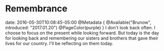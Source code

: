 # Remembrance
date: 2016-05-30T10:08:45-05:00
@Metadata {
  @Available("Brunow", introduced: "2017.01.20")
  @PageColor(purple)
}
I don't look back often. I choose to focus on the present while looking forward. But today is the day for looking back and remembering our sisters and brothers that gave their lives for our country. I'll be reflecting on them today.
